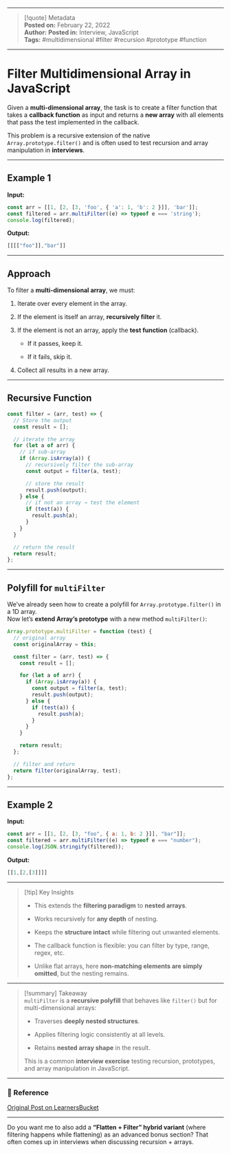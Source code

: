 
---

> [!quote] Metadata  
> **Posted on:** February 22, 2022  
> **Author:** 
> **Posted in:** Interview, JavaScript  
> **Tags:** #multidimensional #filter #recursion #prototype #function

---

# Filter Multidimensional Array in JavaScript

Given a **multi-dimensional array**, the task is to create a filter function that takes a **callback function** as input and returns a **new array** with all elements that pass the test implemented in the callback.

This problem is a recursive extension of the native `Array.prototype.filter()` and is often used to test recursion and array manipulation in **interviews**.

---

## Example 1

**Input:**

```javascript
const arr = [[1, [2, [3, 'foo', { 'a': 1, 'b': 2 }]], 'bar']];
const filtered = arr.multiFilter((e) => typeof e === 'string');
console.log(filtered);
```

**Output:**

```javascript
[[[["foo"]],"bar"]]
```

---

## Approach

To filter a **multi-dimensional array**, we must:

1. Iterate over every element in the array.
    
2. If the element is itself an array, **recursively filter** it.
    
3. If the element is not an array, apply the **test function** (callback).
    
    - If it passes, keep it.
        
    - If it fails, skip it.
        
4. Collect all results in a new array.
    

---

## Recursive Function

```javascript
const filter = (arr, test) => {
  // Store the output
  const result = [];

  // iterate the array
  for (let a of arr) {
    // if sub-array
    if (Array.isArray(a)) {
      // recursively filter the sub-array
      const output = filter(a, test);

      // store the result
      result.push(output);
    } else {
      // if not an array → test the element
      if (test(a)) {
        result.push(a);
      }
    }
  }

  // return the result
  return result;
};
```

---

## Polyfill for `multiFilter`

We’ve already seen how to create a polyfill for `Array.prototype.filter()` in a 1D array.  
Now let’s **extend Array’s prototype** with a new method `multiFilter()`:

```javascript
Array.prototype.multiFilter = function (test) {
  // original array
  const originalArray = this;

  const filter = (arr, test) => {
    const result = [];

    for (let a of arr) {
      if (Array.isArray(a)) {
        const output = filter(a, test);
        result.push(output);
      } else {
        if (test(a)) {
          result.push(a);
        }
      }
    }

    return result;
  };

  // filter and return
  return filter(originalArray, test);
};
```

---

## Example 2

**Input:**

```javascript
const arr = [[1, [2, [3, "foo", { a: 1, b: 2 }]], "bar"]];
const filtered = arr.multiFilter((e) => typeof e === "number");
console.log(JSON.stringify(filtered));
```

**Output:**

```javascript
[[1,[2,[3]]]]
```

---

> [!tip] Key Insights
> 
> - This extends the **filtering paradigm** to **nested arrays**.
>     
> - Works recursively for **any depth** of nesting.
>     
> - Keeps the **structure intact** while filtering out unwanted elements.
>     
> - The callback function is flexible: you can filter by type, range, regex, etc.
>     
> - Unlike flat arrays, here **non-matching elements are simply omitted**, but the nesting remains.
>     

---

> [!summary] Takeaway  
> `multiFilter` is a **recursive polyfill** that behaves like `filter()` but for multi-dimensional arrays:
> 
> - Traverses **deeply nested structures**.
>     
> - Applies filtering logic consistently at all levels.
>     
> - Retains **nested array shape** in the result.
>     
> 
> This is a common **interview exercise** testing recursion, prototypes, and array manipulation in JavaScript.

---

### 📎 Reference

[Original Post on LearnersBucket](https://learnersbucket.com/examples/interview/filter-multidimensional-array-in-javascript/)

---

Do you want me to also add a **“Flatten + Filter” hybrid variant** (where filtering happens while flattening) as an advanced bonus section? That often comes up in interviews when discussing recursion + arrays.